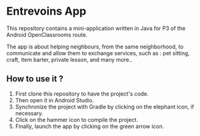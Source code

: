 # Entrevoins App

This repository contains a mini-application written in Java for P3 of the Android OpenClassrooms route.

The app is about helping neighbours, from the same neighborhood, to communicate and allow them to exchange services, such as : pet sitting, craft, item barter, private lesson, and many more..

## How to use it ?

1. First clone this repository to have the project's code.
2. Then open it in Android Studio.
3. Synchronize the project with Gradle by clicking on the elephant icon, if necessary.
4. Click on the hammer icon to compile the project.
5. Finally, launch the app by clicking on the green arrow icon.

